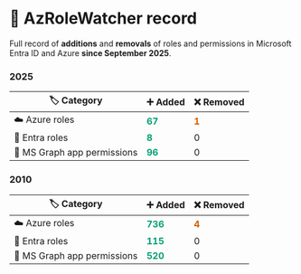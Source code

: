# 📜 AzRoleWatcher record

Full record of **additions** and **removals** of roles and permissions in Microsoft Entra ID and Azure **since September 2025**.

### 2025

| 🏷️ Category | ➕ Added | ❌ Removed |
|----------|-------|---------|
| ☁️ Azure roles | <span style="color:#009E73;font-weight:bold">67</span> | <span style="color:#D55E00;font-weight:bold">1</span> |
| 👤 Entra roles | <span style="color:#009E73;font-weight:bold">8</span> | 0 |
| 🤖 MS Graph app permissions | <span style="color:#009E73;font-weight:bold">96</span> | 0 |

### 2010

| 🏷️ Category | ➕ Added | ❌ Removed |
|----------|-------|---------|
| ☁️ Azure roles | <span style="color:#009E73;font-weight:bold">736</span> | <span style="color:#D55E00;font-weight:bold">4</span> |
| 👤 Entra roles | <span style="color:#009E73;font-weight:bold">115</span> | 0 |
| 🤖 MS Graph app permissions | <span style="color:#009E73;font-weight:bold">520</span> | 0 |
